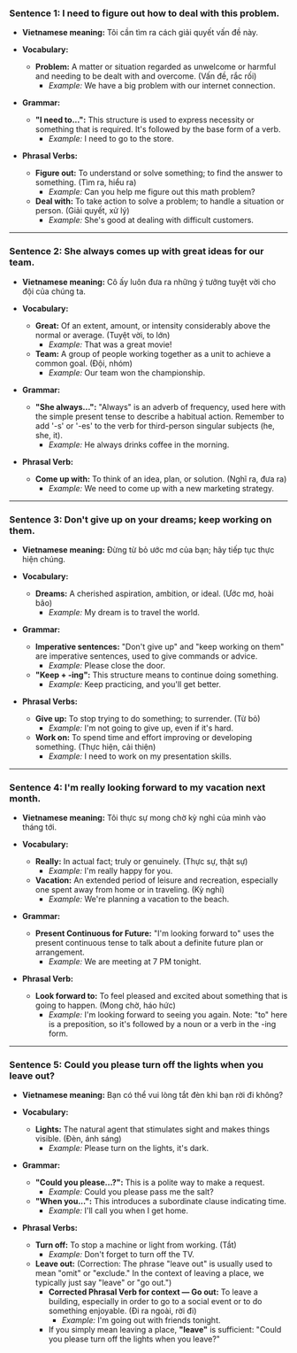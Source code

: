### **Sentence 1: I need to figure out how to deal with this problem.**

* **Vietnamese meaning:** Tôi cần tìm ra cách giải quyết vấn đề này.

* **Vocabulary:**
  * **Problem:** A matter or situation regarded as unwelcome or harmful and needing to be dealt with and overcome. (Vấn đề, rắc rối)
    * *Example:* We have a big problem with our internet connection.

* **Grammar:**
  * **"I need to...":** This structure is used to express necessity or something that is required. It's followed by the base form of a verb.
    * *Example:* I need to go to the store.

* **Phrasal Verbs:**
  * **Figure out:** To understand or solve something; to find the answer to something. (Tìm ra, hiểu ra)
    * *Example:* Can you help me figure out this math problem?
  * **Deal with:** To take action to solve a problem; to handle a situation or person. (Giải quyết, xử lý)
    * *Example:* She's good at dealing with difficult customers.

---

### **Sentence 2: She always comes up with great ideas for our team.**

* **Vietnamese meaning:** Cô ấy luôn đưa ra những ý tưởng tuyệt vời cho đội của chúng ta.

* **Vocabulary:**
  * **Great:** Of an extent, amount, or intensity considerably above the normal or average. (Tuyệt vời, to lớn)
    * *Example:* That was a great movie!
  * **Team:** A group of people working together as a unit to achieve a common goal. (Đội, nhóm)
    * *Example:* Our team won the championship.

* **Grammar:**
  * **"She always...":** "Always" is an adverb of frequency, used here with the simple present tense to describe a habitual action. Remember to add '-s' or '-es' to the verb for third-person singular subjects (he, she, it).
    * *Example:* He always drinks coffee in the morning.

* **Phrasal Verb:**
  * **Come up with:** To think of an idea, plan, or solution. (Nghĩ ra, đưa ra)
    * *Example:* We need to come up with a new marketing strategy.

---

### **Sentence 3: Don't give up on your dreams; keep working on them.**

* **Vietnamese meaning:** Đừng từ bỏ ước mơ của bạn; hãy tiếp tục thực hiện chúng.

* **Vocabulary:**
  * **Dreams:** A cherished aspiration, ambition, or ideal. (Ước mơ, hoài bão)
    * *Example:* My dream is to travel the world.

* **Grammar:**
  * **Imperative sentences:** "Don't give up" and "keep working on them" are imperative sentences, used to give commands or advice.
    * *Example:* Please close the door.
  * **"Keep + -ing":** This structure means to continue doing something.
    * *Example:* Keep practicing, and you'll get better.

* **Phrasal Verbs:**
  * **Give up:** To stop trying to do something; to surrender. (Từ bỏ)
    * *Example:* I'm not going to give up, even if it's hard.
  * **Work on:** To spend time and effort improving or developing something. (Thực hiện, cải thiện)
    * *Example:* I need to work on my presentation skills.

---

### **Sentence 4: I'm really looking forward to my vacation next month.**

* **Vietnamese meaning:** Tôi thực sự mong chờ kỳ nghỉ của mình vào tháng tới.

* **Vocabulary:**
  * **Really:** In actual fact; truly or genuinely. (Thực sự, thật sự)
    * *Example:* I'm really happy for you.
  * **Vacation:** An extended period of leisure and recreation, especially one spent away from home or in traveling. (Kỳ nghỉ)
    * *Example:* We're planning a vacation to the beach.

* **Grammar:**
  * **Present Continuous for Future:** "I'm looking forward to" uses the present continuous tense to talk about a definite future plan or arrangement.
    * *Example:* We are meeting at 7 PM tonight.

* **Phrasal Verb:**
  * **Look forward to:** To feel pleased and excited about something that is going to happen. (Mong chờ, háo hức)
    * *Example:* I'm looking forward to seeing you again. Note: "to" here is a preposition, so it's followed by a noun or a verb in the -ing form.

---

### **Sentence 5: Could you please turn off the lights when you leave out?**

* **Vietnamese meaning:** Bạn có thể vui lòng tắt đèn khi bạn rời đi không?

* **Vocabulary:**
  * **Lights:** The natural agent that stimulates sight and makes things visible. (Đèn, ánh sáng)
    * *Example:* Please turn on the lights, it's dark.

* **Grammar:**
  * **"Could you please...?":** This is a polite way to make a request.
    * *Example:* Could you please pass me the salt?
  * **"When you...":** This introduces a subordinate clause indicating time.
    * *Example:* I'll call you when I get home.

* **Phrasal Verbs:**
  * **Turn off:** To stop a machine or light from working. (Tắt)
    * *Example:* Don't forget to turn off the TV.
  * **Leave out:** (Correction: The phrase "leave out" is usually used to mean "omit" or "exclude." In the context of leaving a place, we typically just say "leave" or "go out.")
    * **Corrected Phrasal Verb for context — Go out:** To leave a building, especially in order to go to a social event or to do something enjoyable. (Đi ra ngoài, rời đi)
      * *Example:* I'm going out with friends tonight.
    * If you simply mean leaving a place, **"leave"** is sufficient: "Could you please turn off the lights when you leave?"


